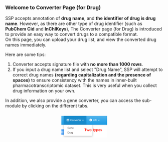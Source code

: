 ### Welcome to Converter Page (for Drug)  

SSP accepts annotation of **drug name**, and **the identifier of drug is drug name**. However, as there are other type of drug identifier (such as **PubChem Cid** and **InChIKeys**), The Converter page (for Drug) is introduced to provide an easy way to convert drugs to a compatible format.  
On this page, you can upload your drug list, and view the converted drug names immediately.  

Here are some tips:  
1. Converter accepts signature file with **no more than 1000 rows**.  
2. If you input a drug name list and select "Drug Name", SSP will attempt to correct drug names **(regarding capitalization and the presence of spaces)** to ensure consistency with the names in inner-built pharmacotranscriptomic dataset. This is very useful when you collect drug information on your own.    

In addition, we also provide a gene converter, you can access the sub-module by clicking on the different tabs.  

<div style="padding: 10px; text-align: center;">
<img src="imgct1.png" width = "30%" height = "30%" />
</div>

